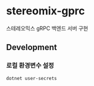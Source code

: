 # stereomix-gprc

스테레오믹스
gRPC
백엔드
서버
구현

## Development

### 로컬 환경변수 설정

```shell
dotnet user-secrets
```
